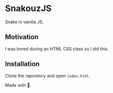 # SnakouzJS

Snake in vanilla JS.

## Motivation

I was bored during an HTML CSS class so I did this.

## Installation

Clone the repository and open `index.html`.

Made with 🤎.
